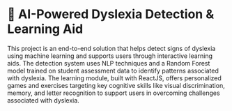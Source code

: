 # 🧠 AI-Powered Dyslexia Detection & Learning Aid

This project is an end-to-end solution that helps detect signs of dyslexia using machine learning and supports users through interactive learning aids. The detection system uses NLP techniques and a Random Forest model trained on student assessment data to identify patterns associated with dyslexia. The learning module, built with ReactJS, offers personalized games and exercises targeting key cognitive skills like visual discrimination, memory, and letter recognition to support users in overcoming challenges associated with dyslexia.

